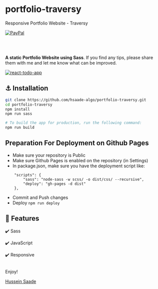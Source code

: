 # portfolio-traversy
Responsive Portfolio Website - Traversy

[![PayPal][badge_paypal_donate]][paypal-donations]
<!-- [![Support me on Patreon][badge_patreon]][patreon]  -->

<!-- <a href="https://www.buymeacoffee.com/" target="_blank"><img src="https://www.buymeacoffee.com/assets/img/custom_images/yellow_img.png" alt="Buy Me A Coffee"></a> -->

<br>
<br>

**A static Portfolio Website using Sass**. If you find any tips, please share them with me and let me know what can be improved.

[![react-todo-app](https://i.imgur.com/ZraKNG0.png)](https://hsaade-react-todo.netlify.app/)



## :anchor: Installation

```sh
git clone https://github.com/hsaade-algo/portfolio-traversy.git
cd portfolio-traversy
npm install
npm run sass

# To build the app for production, run the following command:
npm run build
```

## Preparation For Deployment on Github Pages
- Make sure your repository is Public
- Make sure Github Pages is enabled on the repository (in Settings)
- In package.json, make sure you have the deployment script like:
```
    "scripts": {
        "sass": "node-sass -w scss/ -o dist/css/ --recursive",
        "deploy": "gh-pages -d dist"
    },
```
- Commit and Push changes
- Deploy ``` npm run deploy ```


## :wrench: Features

<!-- **Curriculum version**: `8.0.0` (see [CHANGELOG](CHANGELOG.md)) -->

<!-- - ReactJS
- React DatePicker
- Moment.js -->
:heavy_check_mark: Sass

:heavy_check_mark: JavaScript

:heavy_check_mark: Responsive



<br>
Enjoy!

[Hussein Saade][website]






[website]: https://maranello.hopto.org
[badge_patreon]: https://ionicabizau.github.io/badges/patreon.svg
[badge_amazon]: https://ionicabizau.github.io/badges/amazon.svg
[badge_paypal]: https://ionicabizau.github.io/badges/paypal.svg
[badge_paypal_donate]: https://ionicabizau.github.io/badges/paypal_donate.svg
[patreon]: https://www.patreon.com/
[amazon]: http://amzn.eu/
[paypal-donations]: https://www.paypal.com/cgi-bin/webscr?cmd=_donations&business=V8XLXREDEEPYC&currency_code=USD
